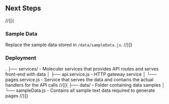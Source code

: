 ﻿## Next Steps

//{[{

### Sample Data

Replace the sample data stored in `/data/sampleData.js`.
//}]}

### Deployment

.
├── services/ - Moleculer services that provides API routes and serves front-end with data
│   ├── api.service.js - HTTP gateway service
│   └── pages.service.js - Service that serves the data and contains the actual handlers for the API calls
//{[{
├── data/ - Folder containing data samples
│   └── sampleData.js - Contains all sample text data required to generate pages
//}]}
